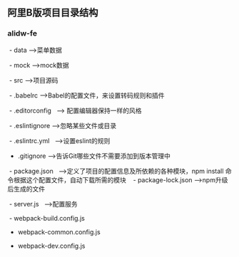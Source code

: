 ## 阿里B版项目目录结构

### alidw-fe

  - data   -->菜单数据
   
  - mock   -->mock数据
 
  - src   -->项目源码

  - .babelrc   -->Babel的配置文件，来设置转码规则和插件

  - .editorconfig   --> 配置编辑器保持一样的风格

  - .eslintignore   -->忽略某些文件或目录
  
  - .eslintrc.yml   -->设置eslint的规则
  
  - .gitignore    -->告诉Git哪些文件不需要添加到版本管理中
  
  - package.json    -->定义了项目的配置信息及所依赖的各种模块，npm install 命令根据这个配置文件，自动下载所需的模块
  
  - package-lock.json   -->npm升级后生成的文件
  
  - server.js   -->配置服务
  
  - webpack-build.config.js
  
  - webpack-common.config.js
  
  - webpack-dev.config.js
  
